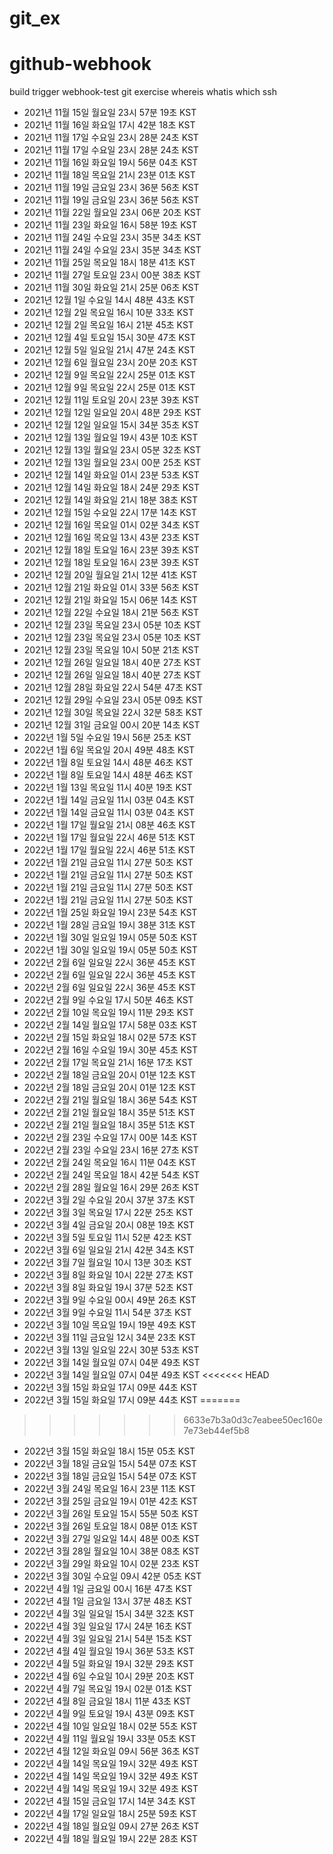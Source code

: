 # git_ex
# github-webhook
build trigger 
webhook-test
git exercise
whereis whatis which
ssh
- 2021년 11월 15일 월요일 23시 57분 19초 KST
- 2021년 11월 16일 화요일 17시 42분 18초 KST
- 2021년 11월 17일 수요일 23시 28분 24초 KST
- 2021년 11월 17일 수요일 23시 28분 24초 KST
- 2021년 11월 16일 화요일 19시 56분 04초 KST
- 2021년 11월 18일 목요일 21시 23분 01초 KST
- 2021년 11월 19일 금요일 23시 36분 56초 KST
- 2021년 11월 19일 금요일 23시 36분 56초 KST
- 2021년 11월 22일 월요일 23시 06분 20초 KST
- 2021년 11월 23일 화요일 16시 58분 19초 KST
- 2021년 11월 24일 수요일 23시 35분 34초 KST
- 2021년 11월 24일 수요일 23시 35분 34초 KST
- 2021년 11월 25일 목요일 18시 18분 41초 KST
- 2021년 11월 27일 토요일 23시 00분 38초 KST
- 2021년 11월 30일 화요일 21시 25분 06초 KST
- 2021년 12월  1일 수요일 14시 48분 43초 KST
- 2021년 12월  2일 목요일 16시 10분 33초 KST
- 2021년 12월  2일 목요일 16시 21분 45초 KST
- 2021년 12월  4일 토요일 15시 30분 47초 KST
- 2021년 12월  5일 일요일 21시 47분 24초 KST
- 2021년 12월  6일 월요일 23시 20분 20초 KST
- 2021년 12월  9일 목요일 22시 25분 01초 KST
- 2021년 12월  9일 목요일 22시 25분 01초 KST
- 2021년 12월 11일 토요일 20시 23분 39초 KST
- 2021년 12월 12일 일요일 20시 48분 29초 KST
- 2021년 12월 12일 일요일 15시 34분 35초 KST
- 2021년 12월 13일 월요일 19시 43분 10초 KST
- 2021년 12월 13일 월요일 23시 05분 32초 KST
- 2021년 12월 13일 월요일 23시 00분 25초 KST
- 2021년 12월 14일 화요일 01시 23분 53초 KST
- 2021년 12월 14일 화요일 18시 24분 29초 KST
- 2021년 12월 14일 화요일 21시 18분 38초 KST
- 2021년 12월 15일 수요일 22시 17분 14초 KST
- 2021년 12월 16일 목요일 01시 02분 34초 KST
- 2021년 12월 16일 목요일 13시 43분 23초 KST
- 2021년 12월 18일 토요일 16시 23분 39초 KST
- 2021년 12월 18일 토요일 16시 23분 39초 KST
- 2021년 12월 20일 월요일 21시 12분 41초 KST
- 2021년 12월 21일 화요일 01시 33분 56초 KST
- 2021년 12월 21일 화요일 15시 06분 14초 KST
- 2021년 12월 22일 수요일 18시 21분 56초 KST
- 2021년 12월 23일 목요일 23시 05분 10초 KST
- 2021년 12월 23일 목요일 23시 05분 10초 KST
- 2021년 12월 23일 목요일 10시 50분 21초 KST
- 2021년 12월 26일 일요일 18시 40분 27초 KST
- 2021년 12월 26일 일요일 18시 40분 27초 KST
- 2021년 12월 28일 화요일 22시 54분 47초 KST
- 2021년 12월 29일 수요일 23시 05분 09초 KST
- 2021년 12월 30일 목요일 22시 32분 58초 KST
- 2021년 12월 31일 금요일 00시 20분 14초 KST
- 2022년 1월  5일 수요일 19시 56분 25초 KST
- 2022년 1월  6일 목요일 20시 49분 48초 KST
- 2022년 1월  8일 토요일 14시 48분 46초 KST
- 2022년 1월  8일 토요일 14시 48분 46초 KST
- 2022년 1월 13일 목요일 11시 40분 19초 KST
- 2022년 1월 14일 금요일 11시 03분 04초 KST
- 2022년 1월 14일 금요일 11시 03분 04초 KST
- 2022년 1월 17일 월요일 21시 08분 46초 KST
- 2022년 1월 17일 월요일 22시 46분 51초 KST
- 2022년 1월 17일 월요일 22시 46분 51초 KST
- 2022년 1월 21일 금요일 11시 27분 50초 KST
- 2022년 1월 21일 금요일 11시 27분 50초 KST
- 2022년 1월 21일 금요일 11시 27분 50초 KST
- 2022년 1월 21일 금요일 11시 27분 50초 KST
- 2022년 1월 25일 화요일 19시 23분 54초 KST
- 2022년 1월 28일 금요일 19시 38분 31초 KST
- 2022년 1월 30일 일요일 19시 05분 50초 KST
- 2022년 1월 30일 일요일 19시 05분 50초 KST
- 2022년 2월  6일 일요일 22시 36분 45초 KST
- 2022년 2월  6일 일요일 22시 36분 45초 KST
- 2022년 2월  6일 일요일 22시 36분 45초 KST
- 2022년 2월  9일 수요일 17시 50분 46초 KST
- 2022년 2월 10일 목요일 19시 11분 29초 KST
- 2022년 2월 14일 월요일 17시 58분 03초 KST
- 2022년 2월 15일 화요일 18시 02분 57초 KST
- 2022년 2월 16일 수요일 19시 30분 45초 KST
- 2022년 2월 17일 목요일 21시 16분 17초 KST
- 2022년 2월 18일 금요일 20시 01분 12초 KST
- 2022년 2월 18일 금요일 20시 01분 12초 KST
- 2022년 2월 21일 월요일 18시 36분 54초 KST
- 2022년 2월 21일 월요일 18시 35분 51초 KST
- 2022년 2월 21일 월요일 18시 35분 51초 KST
- 2022년 2월 23일 수요일 17시 00분 14초 KST
- 2022년 2월 23일 수요일 23시 16분 27초 KST
- 2022년 2월 24일 목요일 16시 11분 04초 KST
- 2022년 2월 24일 목요일 18시 42분 54초 KST
- 2022년 2월 28일 월요일 16시 29분 26초 KST
- 2022년 3월  2일 수요일 20시 37분 37초 KST
- 2022년 3월  3일 목요일 17시 22분 25초 KST
- 2022년 3월  4일 금요일 20시 08분 19초 KST
- 2022년 3월  5일 토요일 11시 52분 42초 KST
- 2022년 3월  6일 일요일 21시 42분 34초 KST
- 2022년 3월  7일 월요일 10시 13분 30초 KST
- 2022년 3월  8일 화요일 10시 22분 27초 KST
- 2022년 3월  8일 화요일 19시 37분 52초 KST
- 2022년 3월  9일 수요일 00시 49분 26초 KST
- 2022년 3월  9일 수요일 11시 54분 37초 KST
- 2022년 3월 10일 목요일 19시 19분 49초 KST
- 2022년 3월 11일 금요일 12시 34분 23초 KST
- 2022년 3월 13일 일요일 22시 30분 53초 KST
- 2022년 3월 14일 월요일 07시 04분 49초 KST
- 2022년 3월 14일 월요일 07시 04분 49초 KST
<<<<<<< HEAD
- 2022년 3월 15일 화요일 17시 09분 44초 KST
- 2022년 3월 15일 화요일 17시 09분 44초 KST
=======
>>>>>>> 6633e7b3a0d3c7eabee50ec160e7e73eb44ef5b8
- 2022년 3월 15일 화요일 18시 15분 05초 KST
- 2022년 3월 18일 금요일 15시 54분 07초 KST
- 2022년 3월 18일 금요일 15시 54분 07초 KST
- 2022년 3월 24일 목요일 16시 23분 11초 KST
- 2022년 3월 25일 금요일 19시 01분 42초 KST
- 2022년 3월 26일 토요일 15시 55분 50초 KST
- 2022년 3월 26일 토요일 18시 08분 01초 KST
- 2022년 3월 27일 일요일 14시 48분 00초 KST
- 2022년 3월 28일 월요일 10시 38분 08초 KST
- 2022년 3월 29일 화요일 10시 02분 23초 KST
- 2022년 3월 30일 수요일 09시 42분 05초 KST
- 2022년 4월  1일 금요일 00시 16분 47초 KST
- 2022년 4월  1일 금요일 13시 37분 48초 KST
- 2022년 4월  3일 일요일 15시 34분 32초 KST
- 2022년 4월  3일 일요일 17시 24분 16초 KST
- 2022년 4월  3일 일요일 21시 54분 15초 KST
- 2022년 4월  4일 월요일 19시 36분 53초 KST
- 2022년 4월  5일 화요일 19시 32분 29초 KST
- 2022년 4월  6일 수요일 10시 29분 20초 KST
- 2022년 4월  7일 목요일 19시 02분 01초 KST
- 2022년 4월  8일 금요일 18시 11분 43초 KST
- 2022년 4월  9일 토요일 19시 43분 09초 KST
- 2022년 4월 10일 일요일 18시 02분 55초 KST
- 2022년 4월 11일 월요일 19시 33분 05초 KST
- 2022년 4월 12일 화요일 09시 56분 36초 KST
- 2022년 4월 14일 목요일 19시 32분 49초 KST
- 2022년 4월 14일 목요일 19시 32분 49초 KST
- 2022년 4월 14일 목요일 19시 32분 49초 KST
- 2022년 4월 15일 금요일 17시 14분 34초 KST
- 2022년 4월 17일 일요일 18시 25분 59초 KST
- 2022년 4월 18일 월요일 09시 27분 26초 KST
- 2022년 4월 18일 월요일 19시 22분 28초 KST
